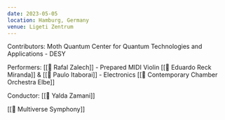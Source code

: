 ```yaml
---
date: 2023-05-05
location: Hamburg, Germany
venue: Ligeti Zentrum
---
```

Contributors:
Moth Quantum
Center for Quantum Technologies and Applications - DESY


Performers:
[[👤 Rafal Zalech]] - Prepared MIDI Violin
[[👤 Eduardo Reck Miranda]] & [[👤 Paulo Itaborai]] - Electronics
[[👥 Contemporary Chamber Orchestra Elbe]]

Conductor: 
[[👤 Yalda Zamani]]

[[🎼 Multiverse Symphony]]